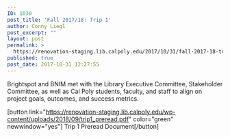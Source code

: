 ```yaml
---
ID: 1030
post_title: 'Fall 2017/18: Trip 1'
author: Conny Liegl
post_excerpt: ""
layout: post
permalink: >
  https://renovation-staging.lib.calpoly.edu/2017/10/31/fall-2017-18-trip-1/
published: true
post_date: 2017-10-31 12:27:55
---
```

Brightspot and BNIM met with the Library Executive Committee, Stakeholder Committee, as well as Cal Poly students, faculty, and staff to align on project goals, outcomes, and success metrics.
&nbsp;

[button link="https://renovation-staging.lib.calpoly.edu/wp-content/uploads/2018/09/trip1_preread.pdf" color="green" newwindow="yes"] Trip 1 Preread Document[/button]